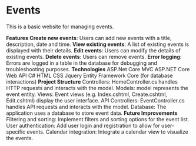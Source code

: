 # Events
This is a basic website for managing events.

**Features**
**Create new events**: Users can add new events with a title, description, date and time.
**View existing events**: A list of existing events is displayed with their details.
**Edit events**: Users can modify the details of existing events.
**Delete events**: Users can remove events.
**Error logging**: Errors are logged in a table in the database for debugging and troubleshooting purposes.
**Technologies**
  ASP.Net Core MVC
  ASP.NET Core Web API
  C#
  HTML
  CSS
  Jquery
  Entity Framework Core (for database interactions)
**Project Structure**
Controllers: HomeController.cs handles HTTP requests and interacts with the model.
Models: model represents the event entity.
Views: Event views (e.g. Index.cshtml, Create.cshtml, Edit.cshtml) display the user interface.
API Controllers: EventController.cs handles API requests and interacts with the model.
Database: The application uses a database to store event data.
**Future Improvements**
Filtering and sorting: Implement filters and sorting options for the event list.
User authentication: Add user login and registration to allow for user-specific events.
Calendar integration: Integrate a calendar view to visualize the events.
